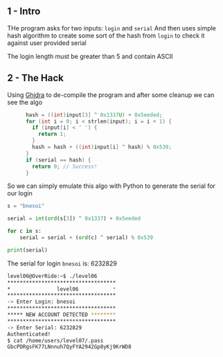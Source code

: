 ## 1 - Intro

THe program asks for two inputs: `login` and `serial`
And then uses simple hash algorithm to create some sort of the hash from `login`
to check it against user provided serial

The login length must be greater than 5 and contain ASCII

## 2 - The Hack

Using [Ghidra](https://github.com/NationalSecurityAgency/ghidra)
to de-compile the program and after some cleanup we can see the algo

```c
      hash = ((int)input[3] ^ 0x1337U) + 0x5eeded;
      for (int i = 0; i < strlen(input); i = i + 1) {
        if (input[i] < ' ') {
          return 1;
        }
        hash = hash + ((int)input[i] ^ hash) % 0x539;
      }
      if (serial == hash) {
        return 0; // Success!
      }
```

So we can simply emulate this algo with Python to generate the serial for our login

```python
s = "bnesoi"

serial = int(ord(s[3]) ^ 0x1337) + 0x5eeded

for c in s:
    serial = serial + (ord(c) ^ serial) % 0x539

print(serial)
```

The serial for login `bnesoi` is: 6232829

```sh
level06@OverRide:~$ ./level06
***********************************
*               level06           *
***********************************
-> Enter Login: bnesoi
***********************************
***** NEW ACCOUNT DETECTED ********
***********************************
-> Enter Serial: 6232829
Authenticated!
$ cat /home/users/level07/.pass
GbcPDRgsFK77LNnnuh7QyFYA2942Gp8yKj9KrWD8
```
